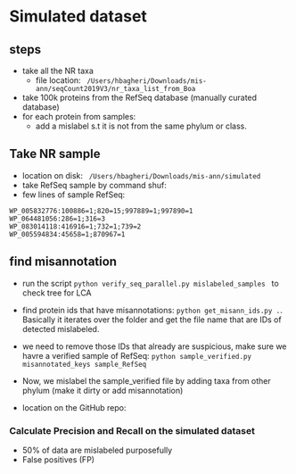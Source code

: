 # Simulated dataset

## steps
- take all the NR taxa
  - file location: ``` /Users/hbagheri/Downloads/mis-ann/seqCount2019V3/nr_taxa_list_from_Boa```
- take 100k proteins from the RefSeq database (manually curated database)
- for each protein from samples:
  - add a mislabel s.t it is not from the same phylum or class.


## Take NR sample
* location on disk: ``` /Users/hbagheri/Downloads/mis-ann/simulated```
* take RefSeq sample by command shuf: ```  ```
* few lines of sample RefSeq:

```
WP_005832776:100886=1;820=15;997889=1;997890=1
WP_064481056:286=1;316=3
WP_083014118:416916=1;732=1;739=2
WP_005594834:45658=1;870967=1
```


## find misannotation

* run the script ``` python verify_seq_parallel.py mislabeled_samples  ``` to check tree for LCA
* find protein ids that have misannotations: ``` python get_misann_ids.py . ```. Basically it iterates over the folder and get the file name that are IDs of detected mislabeled.
* we need to remove those IDs that already are suspicious, make sure we havre a verified sample of RefSeq: ``` python sample_verified.py misannotated_keys sample_RefSeq  ```
* Now, we mislabel the sample_verified file by adding taxa from other phylum (make it dirty or add misannotation)

* location on the GitHub repo:

### Calculate Precision and Recall on the simulated dataset
* 50% of data are mislabeled purposefully
* False positives (FP)

